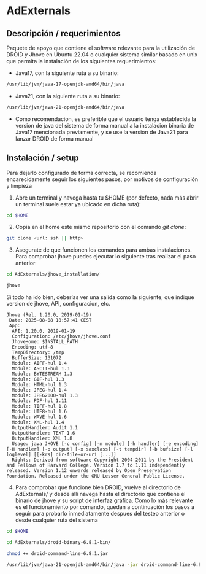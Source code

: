 # AdExternals

## Descripción / requerimientos

Paquete de apoyo que contiene el software relevante para la utilización de DROID y Jhove en Ubuntu 22.04 o cualquier sistema similar basado en unix que permita la instalación de los siguientes requerimientos:
* Java17, con la siguiente ruta a su binario:
```bash
/usr/lib/jvm/java-17-openjdk-amd64/bin/java
```
* Java21, con la siguiente ruta a su binario:
```bash
/usr/lib/jvm/java-21-openjdk-amd64/bin/java
```
* Como recomendacion, es preferible que el usuario tenga establecida la version de java del sistema de forma manual a la instalacion binaria de Java17 mencionada previamente, y se use la version de Java21 para lanzar DROID de forma manual

## Instalación / setup

Para dejarlo configurado de forma correcta, se recomienda encarecidamente seguir los siguientes pasos, por motivos de configuración y limpieza

1. Abre un terminal y navega hasta tu $HOME (por defecto, nada más abrir un terminal suele estar ya ubicado en dicha ruta):
```bash
cd $HOME
```

2. Copia en el home este mismo repositorio con el comando *git clone*:
```bash
git clone <url: ssh || http>
```

3. Asegurate de que funcionen los comandos para ambas instalaciones. Para comprobar jhove puedes ejecutar lo siguiente tras realizar el paso anterior
```bash
cd AdExternals/jhove_installation/

jhove
```
Si todo ha ido bien, deberías ver una salida como la siguiente, que indique version de jhove, API, configuracion, etc.
```
Jhove (Rel. 1.20.0, 2019-01-19)
 Date: 2025-08-08 18:57:41 CEST
 App:
  API: 1.20.0, 2019-01-19
  Configuration: /etc/jhove/jhove.conf
  JhoveHome: $INSTALL_PATH
  Encoding: utf-8
  TempDirectory: /tmp
  BufferSize: 131072
  Module: AIFF-hul 1.4
  Module: ASCII-hul 1.3
  Module: BYTESTREAM 1.3
  Module: GIF-hul 1.3
  Module: HTML-hul 1.3
  Module: JPEG-hul 1.4
  Module: JPEG2000-hul 1.3
  Module: PDF-hul 1.11
  Module: TIFF-hul 1.8
  Module: UTF8-hul 1.6
  Module: WAVE-hul 1.6
  Module: XML-hul 1.4
  OutputHandler: Audit 1.1
  OutputHandler: TEXT 1.6
  OutputHandler: XML 1.8
  Usage: java JHOVE [-c config] [-m module] [-h handler] [-e encoding] [-H handler] [-o output] [-x saxclass] [-t tempdir] [-b bufsize] [-l loglevel] [[-krs] dir-file-or-uri [...]]
  Rights: Derived from software Copyright 2004-2011 by the President and Fellows of Harvard College. Version 1.7 to 1.11 independently released. Version 1.12 onwards released by Open Preservation Foundation. Released under the GNU Lesser General Public License.
```
4. Para comprobar que funcione bien DROID, vuelve al directorio de AdExternals/ y desde allí navega hasta el directorio que contiene el binario de jhove y su script de interfaz gráfica. Como lo más relevante es el funcionamiento por comando, quedan a continuación los pasos a seguir para probarlo inmediatamente despues del testeo anterior o desde cualquier ruta del sistema
```bash
cd $HOME

cd AdExternals/droid-binary-6.8.1-bin/

chmod +x droid-command-line-6.8.1.jar

/usr/lib/jvm/java-21-openjdk-amd64/bin/java -jar droid-command-line-6.8.1.jar -h
```
